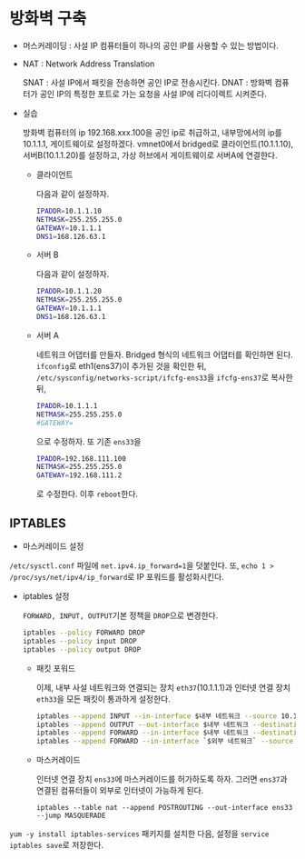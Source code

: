 # 방화벽 구축

* 머스커레이딩 : 사설 IP 컴퓨터들이 하나의 공인 IP를 사용할 수 있는 방법이다.

* NAT : Network Address Translation

  SNAT : 사설 IP에서 패킷을 전송하면 공인 IP로 전송시킨다.
  DNAT : 방화벽 컴퓨터가 공인 IP의 특정한 포트로 가는 요청을 사설 IP에 리다이렉트 시켜준다. 

* 실습

  방화벽 컴퓨터의 ip 192.168.xxx.100을 공인 ip로 취급하고, 내부망에서의 ip를 10.1.1.1, 게이트웨이로 설정하겠다.
  vmnet0에서 bridged로 클라이언트(10.1.1.10), 서버B(10.1.1.20)를 설정하고, 가상 허브에서 게이트웨이로 서버A에 연결한다.

  * 클라이언트

    다음과 같이 설정하자.

    ```bash
    IPADDR=10.1.1.10
    NETMASK=255.255.255.0
    GATEWAY=10.1.1.1
    DNS1=168.126.63.1
    ```

  * 서버 B

    다음과 같이 설정하자.

    ```bash
    IPADDR=10.1.1.20
    NETMASK=255.255.255.0
    GATEWAY=10.1.1.1
    DNS1=168.126.63.1
    ```

  * 서버 A

    네트워크 어댑터를 만들자. Bridged 형식의 네트워크 어댑터를 확인하면 된다.
    `ifconfig`로 eth1(ens37)이 추가된 것을 확인한 뒤, `/etc/sysconfig/networks-script/ifcfg-ens33`을 `ifcfg-ens37`로 복사한 뒤,

    ```bash
    IPADDR=10.1.1.1
    NETMASK=255.255.255.0
    #GATEWAY=
    ```
    으로 수정하자. 또 기존 `ens33`을

    ```bash
    IPADDR=192.168.111.100
    NETMASK=255.255.255.0
    GATEWAY=192.168.111.2
    ```

    로 수정한다.
    이후 `reboot`한다.

## IPTABLES

* 마스커레이드 설정

`/etc/sysctl.conf` 파일에 `net.ipv4.ip_forward=1`을 덧붙인다.
또, `echo 1 > /proc/sys/net/ipv4/ip_forward`로 IP 포워드를 활성화시킨다.

* iptables 설정

    `FORWARD, INPUT, OUTPUT`기본 정책을 `DROP`으로 변경한다.

    ```bash
    iptables --policy FORWARD DROP
    iptables --policy input DROP
    iptables --policy output DROP
    ```

  * 패킷 포워드

    이제, 내부 사설 네트워크와 연결되는 장치 `eth37`(10.1.1.1)과 인터넷 연결 장치 `eth33`을 모든 패킷이 통과하게 설정한다.

    ```bash
    iptables --append INPUT --in-interface $내부 네트워크 --source 10.1.1.0/24 --match state --state NEW,ESTABLISHED --jump ACCEPT
    iptables --append OUTPUT --out-interface $내부 네트워크 --destination 10.1.1.0/24 --match state --state NEW,ESTABLISHED --jump ACCEPT
    iptables --append FORWARD --in-interface $내부 네트워크 --destination 0.0.0.0/24 --match state --state NEW,ESTABLISHED --jump ACCEPT
    iptables --append FORWARD --in-interface `$외부 네트워크` --source 10.1.1.0/24 --match state --state ESTABLISHED --jump ACCEPT
    ```

  * 마스커레이드

    인터넷 연결 장치 `ens33`에 마스커레이드를 허가하도록 하자. 그러면 `ens37`과 연결된 컴퓨터들이 외부로 인터넷이 가능하게 된다.

    `iptables --table nat --append POSTROUTING --out-interface ens33 --jump MASQUERADE`

`yum -y install iptables-services` 패키지를 설치한 다음,
설정을 `service iptables save`로 저장한다.

